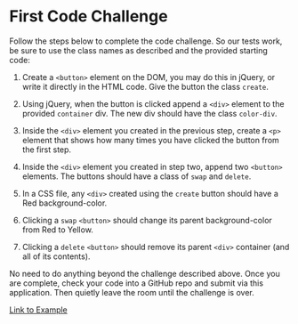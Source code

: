 # First Code Challenge

Follow the steps below to complete the code challenge. So our tests work, be sure to use the class names as described and the provided starting code:

1. Create a `<button>` element on the DOM, you may do this in jQuery, or write it directly in the HTML code. Give the button the class `create`.

2. Using jQuery, when the button is clicked append a `<div>` element to the provided `container` div. The new div should have the class `color-div`.

3. Inside the `<div>` element you created in the previous step, create a `<p>` element that shows how many times you have clicked the button from the first step.

4. Inside the `<div>` element you created in step two, append two `<button>` elements. The buttons should have a class of `swap` and `delete`.

5. In a CSS file, any `<div>` created using the `create` button should have a Red background-color.

6. Clicking a `swap` `<button>` should change its parent background-color from Red to Yellow.

7. Clicking a `delete` `<button>` should remove its parent `<div>` container (and all of its contents).

No need to do anything beyond the challenge described above. Once you are complete, check your code into a GitHub repo and submit via this application. Then quietly leave the room until the challenge is over.

[Link to Example](https://media.giphy.com/media/3ohzdZKPnR7PFXbzsQ/source.gif)
